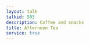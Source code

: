```yaml
---
layout: talk
talkid: 503
description: Coffee and snacks
title: Afternoon Tea
service: true
---
```


